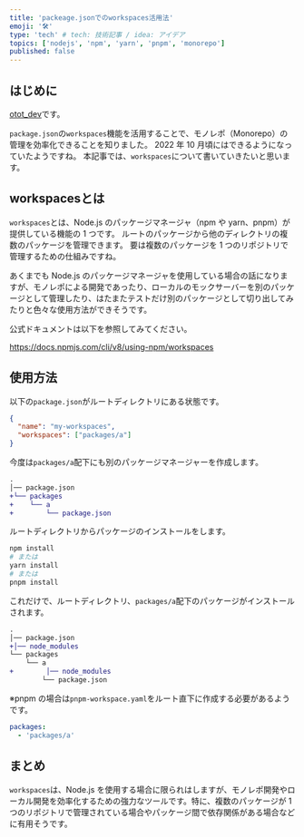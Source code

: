 ```yaml
---
title: 'packeage.jsonでのworkspaces活用法'
emoji: '🛠️'
type: 'tech' # tech: 技術記事 / idea: アイデア
topics: ['nodejs', 'npm', 'yarn', 'pnpm', 'monorepo']
published: false
---
```


## はじめに

[otot_dev](https://zenn.dev/otot_dev)です。

`package.json`の`workspaces`機能を活用することで、モノレポ（Monorepo）の管理を効率化できることを知りました。
2022 年 10 月頃にはできるようになっていたようですね。
本記事では、`workspaces`について書いていきたいと思います。



## workspacesとは

`workspaces`とは、Node.js のパッケージマネージャ（npm や yarn、pnpm）が提供している機能の 1 つです。
ルートのパッケージから他のディレクトリの複数のパッケージを管理できます。
要は複数のパッケージを 1 つのリポジトリで管理するための仕組みですね。

あくまでも Node.js のパッケージマネージャを使用している場合の話になりますが、モノレポによる開発であったり、ローカルのモックサーバーを別のパッケージとして管理したり、はたまたテストだけ別のパッケージとして切り出してみたりと色々な使用方法ができそうです。

公式ドキュメントは以下を参照してみてください。

https://docs.npmjs.com/cli/v8/using-npm/workspaces

## 使用方法

以下の`package.json`がルートディレクトリにある状態です。

```json
{
  "name": "my-workspaces",
  "workspaces": ["packages/a"]
}
```

今度は`packages/a`配下にも別のパッケージマネージャーを作成します。

```diff
.
│── package.json
+└── packages
+    └── a
+        └── package.json
```

ルートディレクトリからパッケージのインストールをします。

```sh
npm install
# または
yarn install
# または
pnpm install
```

これだけで、ルートディレクトリ、`packages/a`配下のパッケージがインストールされます。

```diff
.
│── package.json
+│── node_modules
└── packages
    └── a
+        │── node_modules
        └── package.json
```

※pnpm の場合は`pnpm-workspace.yaml`をルート直下に作成する必要があるようです。

```yaml
packages:
  - 'packages/a'
```

## まとめ

`workspaces`は、Node.js を使用する場合に限られはしますが、モノレポ開発やローカル開発を効率化するための強力なツールです。特に、複数のパッケージが 1 つのリポジトリで管理されている場合やパッケージ間で依存関係がある場合などに有用そうです。
